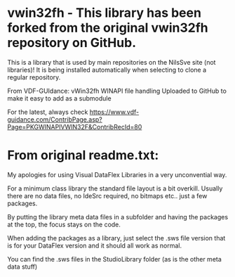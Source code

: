 # vwin32fh - This library has been forked from the original vwin32fh repository on GitHub.
This is a library that is used by main repositories on the NilsSve site (not libraries)! It is being installed automatically when selecting to clone a regular repository.

From VDF-GUIdance: vWin32fh WINAPI file handling
Uploaded to GitHub to make it easy to add as a submodule

For the latest, always check https://www.vdf-guidance.com/ContribPage.asp?Page=PKGWINAPIVWIN32F&ContribRecId=80

# From original readme.txt:
My apologies for using Visual DataFlex Libraries in a very unconvential way.

For a minimum class library the standard file layout is a bit overkill.
Usually there are no data files, no IdeSrc required, no bitmaps etc.. just a few packages.

By putting the library meta data files in a subfolder and having the packages at the top, the focus stays on the code.

When adding the packages as a library, just select the .sws file version that is for your DataFlex version and it should all work as normal.

You can find the .sws files in the StudioLibrary folder (as is the other meta data stuff)
